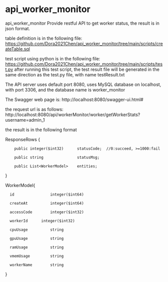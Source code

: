 # api_worker_monitor
api_worker_monitor
Provide restful API to get worker status, the result is in json format.

table definition is in the following file:
https://github.com/Dora2021Chen/api_worker_monitor/tree/main/scripts/createTable.sql

test script using python is in the following file:
https://github.com/Dora2021Chen/api_worker_monitor/tree/main/scripts/test.py
after running this test script, the test result file will be generated in the same direction as the test.py file, with name testResult.txt


The API server uses default port 8080, uses MySQL database on localhost, with port 3306, and the database name is worker_monitor

The Swagger web page is: http://localhost:8080/swagger-ui.html#

the request url is as follows: http://localhost:8080/api/workerMonitor/worker/getWorkerStats?username=admin_1

the result is in the following format

ResponseRows {

        public integer($int32)      statusCode;  //0:succeed, >=1000:fail

        public string               statusMsg;

        public List<WorkerModel>    entities;
    
}


WorkerModel{

      id                integer($int64)

      createAt          integer($int64)

      accessCode        integer($int32)

      workerId		integer($int32)

      cpuUsage          string

      gpuUsage          string

      ramUsage          string

      vmemUsage         string

      workerName        string
  
}

